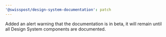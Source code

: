 ```yaml
---
'@swisspost/design-system-documentation': patch
---
```


Added an alert warning that the documentation is in beta, it will remain until all Design System components are documented.
